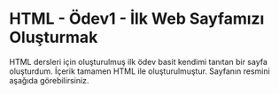 # HTML - Ödev1 - İlk Web Sayfamızı Oluşturmak
 HTML dersleri için oluşturulmuş ilk ödev basit kendimi tanıtan bir sayfa oluşturdum. İçerik tamamen HTML ile oluşturulmuştur. Sayfanın resmini aşağıda görebilirsiniz.

 